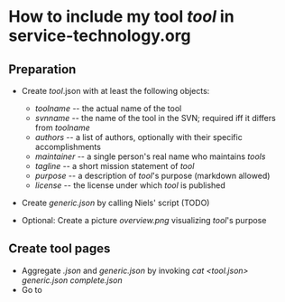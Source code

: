 # How to include my tool *tool* in service-technology.org

## Preparation

* Create *tool*.json with at least the following objects:
  * *toolname* -- the actual name of the tool
  * *svnname* -- the name of the tool in the SVN; required iff it differs from *toolname*
  * *authors* -- a list of authors, optionally with their specific accomplishments
  * *maintainer* -- a single person's real name who maintains *tools*
  * *tagline* -- a short mission statement of *tool*
  * *purpose* -- a description of *tool*'s purpose (markdown allowed)
  * *license* -- the license under which *tool* is published

* Create *generic.json* by calling Niels' script (TODO)

* Optional: Create a picture *overview.png* visualizing *tool*'s purpose


## Create tool pages

* Aggregate *<tool>.json* and *generic.json* by invoking *cat <tool.json> generic.json complete.json*
* Go to *<script>* directory
* Invoke *createToolPages.sh complete.json <path/to/template/folder> <path/to/tool/folder>* where
  * *<path/to/template/folder>* is the directory holding the template html and style files
  * *<path/to/tool/folder>* is the directory where the tool website is supposed to be stored. If it does not exist yet, it will be created

## Change static content

* In *tools/index.html* add your tool in an appropriate subsection together with its tagline
* Optional: Copy *overview.png* to *<tool>/g/*


